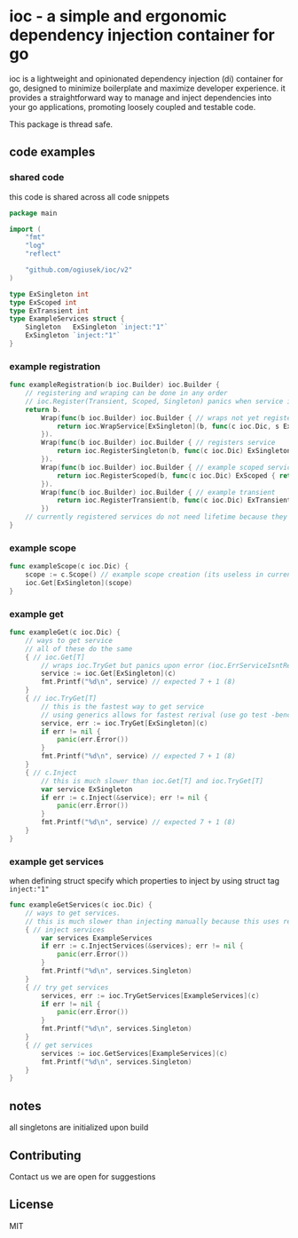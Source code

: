 # **ioc - a simple and ergonomic dependency injection container for go**

ioc is a lightweight and opinionated dependency injection (di) container for go,
designed to minimize boilerplate and maximize developer experience. it provides
a straightforward way to manage and inject dependencies into your go applications,
promoting loosely coupled and testable code.

This package is thread safe.

## code examples

### shared code
this code is shared across all code snippets
```go
package main

import (
	"fmt"
	"log"
	"reflect"

	"github.com/ogiusek/ioc/v2"
)

type ExSingleton int
type ExScoped int
type ExTransient int
type ExampleServices struct {
	Singleton   ExSingleton `inject:"1"`
	ExSingleton `inject:"1"`
}
```

### example registration

```go
func exampleRegistration(b ioc.Builder) ioc.Builder {
	// registering and wraping can be done in any order
	// ioc.Register(Transient, Scoped, Singleton) panics when service is already registered
	return b.
		Wrap(func(b ioc.Builder) ioc.Builder { // wraps not yet registered service
			return ioc.WrapService[ExSingleton](b, func(c ioc.Dic, s ExSingleton) ExSingleton { return s + 1 })
		}).
		Wrap(func(b ioc.Builder) ioc.Builder { // registers service
			return ioc.RegisterSingleton(b, func(c ioc.Dic) ExSingleton { return 7 })
		}).
		Wrap(func(b ioc.Builder) ioc.Builder { // example scoped service registration
			return ioc.RegisterScoped(b, func(c ioc.Dic) ExScoped { return 1 })
		}).
		Wrap(func(b ioc.Builder) ioc.Builder { // example transient
			return ioc.RegisterTransient(b, func(c ioc.Dic) ExTransient { return 1 })
		})
	// currently registered services do not need lifetime because they do not use pointers
}
```

### example scope

```go
func exampleScope(c ioc.Dic) {
	scope := c.Scope() // example scope creation (its useless in current example. its just an example)
	ioc.Get[ExSingleton](scope)
}
```

### example get


```go
func exampleGet(c ioc.Dic) {
	// ways to get service
	// all of these do the same
	{ // ioc.Get[T]
		// wraps ioc.TryGet but panics upon error (ioc.ErrServiceIsntRegistered)
		service := ioc.Get[ExSingleton](c)
		fmt.Printf("%d\n", service) // expected 7 + 1 (8)
	}
	{ // ioc.TryGet[T]
		// this is the fastest way to get service
		// using generics allows for fastest rerival (use go test -bench=.)
		service, err := ioc.TryGet[ExSingleton](c)
		if err != nil {
			panic(err.Error())
		}
		fmt.Printf("%d\n", service) // expected 7 + 1 (8)
	}
	{ // c.Inject
		// this is much slower than ioc.Get[T] and ioc.TryGet[T]
		var service ExSingleton
		if err := c.Inject(&service); err != nil {
			panic(err.Error())
		}
		fmt.Printf("%d\n", service) // expected 7 + 1 (8)
	}
}
```

### example get services

when defining struct specify which properties to inject by using struct tag `inject:"1"`

```go
func exampleGetServices(c ioc.Dic) {
	// ways to get services.
	// this is much slower than injecting manually because this uses reflection
	{ // inject services
		var services ExampleServices
		if err := c.InjectServices(&services); err != nil {
			panic(err.Error())
		}
		fmt.Printf("%d\n", services.Singleton)
	}
	{ // try get services
		services, err := ioc.TryGetServices[ExampleServices](c)
		if err != nil {
			panic(err.Error())
		}
		fmt.Printf("%d\n", services.Singleton)
	}
	{ // get services
		services := ioc.GetServices[ExampleServices](c)
		fmt.Printf("%d\n", services.Singleton)
	}
}
```

## notes

all singletons are initialized upon build

## Contributing

Contact us we are open for suggestions

## License

MIT
